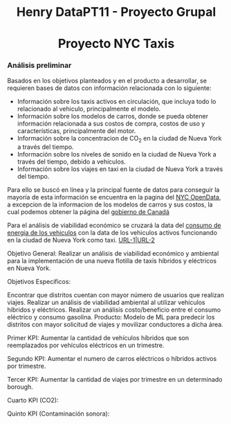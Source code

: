 # <h1 align='center'> **Henry DataPT11 - Proyecto Grupal** </h1>
# <h1 align="center">**Proyecto NYC Taxis**</h1>

### Análisis preliminar

Basados en los objetivos planteados y en el producto a desarrollar, se requieren bases de datos con información relacionada con lo siguiente:

- Información sobre los taxis activos en circulación, que incluya todo lo relacionado al vehiculo, principalmente el modelo.
- Información sobre los modelos de carros, donde se pueda obtener información relacionada a sus costos de compra, costos de uso y características, principalmente del motor.
- Información sobre la concentracion de $\text{CO}_2$ en la ciudad de Nueva York a través del tiempo.
- Información sobre los niveles de sonido en la ciudad de Nueva York a través del tiempo, debido a vehículos.
- Información sobre los viajes en taxi en la ciudad de Nueva York a través del tiempo.

Para ello se buscó en línea y la principal fuente de datos para conseguir la mayoría de esta información se encuentra en la pagina del [NYC OpenData](https://opendata.cityofnewyork.us), a excepcion de la informacion de los modelos de carros y sus costos, la cual podemos obtener la página del [gobierno de Canadá](https://open.canada.ca/data/en/dataset/98f1a129-f628-4ce4-b24d-6f16bf24dd64#wb-auto-6)

Para el análisis de viabilidad económico se cruzará la data del [consumo de energia de los vehiculos](https://open.canada.ca/data/en/dataset/98f1a129-f628-4ce4-b24d-6f16bf24dd64#wb-auto-6) con la data de los vehiculos activos funcionando en la ciudad de Nueva York como taxi. [URL-1](https://data.cityofnewyork.us/Transportation/For-Hire-Vehicles-FHV-Active/8wbx-tsch/about_data)|[URL-2](https://data.cityofnewyork.us/Transportation/Medallion-Vehicles-Authorized/rhe8-mgbb/about_data)











Objetivo General: Realizar un análisis de viabilidad económico y ambiental para la implementación de una nueva flotilla de taxis híbridos y eléctricos en Nueva York.

Objetivos Específicos:

Encontrar que distritos cuentan con mayor número de usuarios que realizan viajes.
Realizar un análisis de viabilidad ambiental al utilizar vehículos híbridos y eléctricos.
Realizar un análisis costo/beneficio entre el consumo eléctrico y consumo gasolina.
Producto:
Modelo de ML para predecir los distritos con mayor solicitud de viajes y movilizar conductores a dicha área.



Primer KPI:
Aumentar la cantidad de vehículos híbridos que son reemplazados por vehículos eléctricos en un trimestre.

Segundo KPI:
Aumentar el numero de carros eléctricos o híbridos activos por trimestre.

Tercer KPI:
Aumentar la cantidad de viajes por trimestre en un determinado borough.

Cuarto KPI (CO2):

Quinto KPI (Contaminación sonora):
